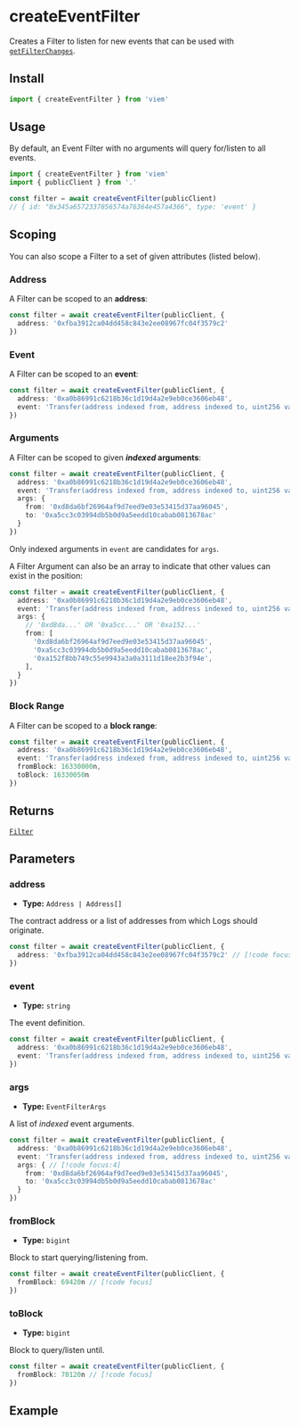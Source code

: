 # createEventFilter

Creates a Filter to listen for new events that can be used with [`getFilterChanges`](/docs/actions/public/getFilterChanges).

## Install

```ts
import { createEventFilter } from 'viem'
```

## Usage

By default, an Event Filter with no arguments will query for/listen to all events.

```ts
import { createEventFilter } from 'viem'
import { publicClient } from '.'

const filter = await createEventFilter(publicClient)
// { id: "0x345a6572337856574a76364e457a4366", type: 'event' }
```

## Scoping

You can also scope a Filter to a set of given attributes (listed below).

### Address

A Filter can be scoped to an **address**:

```ts
const filter = await createEventFilter(publicClient, {
  address: '0xfba3912ca04dd458c843e2ee08967fc04f3579c2'
})
```

### Event

A Filter can be scoped to an **event**:

```ts
const filter = await createEventFilter(publicClient, {
  address: '0xa0b86991c6218b36c1d19d4a2e9eb0ce3606eb48',
  event: 'Transfer(address indexed from, address indexed to, uint256 value)',
})
```

### Arguments

A Filter can be scoped to given **_indexed_ arguments**:

```ts
const filter = await createEventFilter(publicClient, {
  address: '0xa0b86991c6218b36c1d19d4a2e9eb0ce3606eb48',
  event: 'Transfer(address indexed from, address indexed to, uint256 value)',
  args: {
    from: '0xd8da6bf26964af9d7eed9e03e53415d37aa96045',
    to: '0xa5cc3c03994db5b0d9a5eedd10cabab0813678ac'
  }
})
```

Only indexed arguments in `event` are candidates for `args`.

A Filter Argument can also be an array to indicate that other values can exist in the position:

```ts
const filter = await createEventFilter(publicClient, {
  address: '0xa0b86991c6218b36c1d19d4a2e9eb0ce3606eb48',
  event: 'Transfer(address indexed from, address indexed to, uint256 value)',
  args: {
    // '0xd8da...' OR '0xa5cc...' OR '0xa152...'
    from: [
      '0xd8da6bf26964af9d7eed9e03e53415d37aa96045', 
      '0xa5cc3c03994db5b0d9a5eedd10cabab0813678ac',
      '0xa152f8bb749c55e9943a3a0a3111d18ee2b3f94e',
    ],
  }
})
```

### Block Range

A Filter can be scoped to a **block range**:

```ts
const filter = await createEventFilter(publicClient, {
  address: '0xa0b86991c6218b36c1d19d4a2e9eb0ce3606eb48',
  event: 'Transfer(address indexed from, address indexed to, uint256 value)',
  fromBlock: 16330000n,
  toBlock: 16330050n
})
```

## Returns

[`Filter`](/docs/glossary/types#TODO)

## Parameters

### address

- **Type:** `Address | Address[]`

The contract address or a list of addresses from which Logs should originate.

```ts
const filter = await createEventFilter(publicClient, {
  address: '0xfba3912ca04dd458c843e2ee08967fc04f3579c2' // [!code focus]
})
```

### event

- **Type:** `string`

The event definition.

```ts
const filter = await createEventFilter(publicClient, {
  address: '0xa0b86991c6218b36c1d19d4a2e9eb0ce3606eb48',
  event: 'Transfer(address indexed from, address indexed to, uint256 value)', // [!code focus]
})
```

### args

- **Type:** `EventFilterArgs`

A list of _indexed_ event arguments.

```ts
const filter = await createEventFilter(publicClient, {
  address: '0xa0b86991c6218b36c1d19d4a2e9eb0ce3606eb48',
  event: 'Transfer(address indexed from, address indexed to, uint256 value)',
  args: { // [!code focus:4]
    from: '0xd8da6bf26964af9d7eed9e03e53415d37aa96045',
    to: '0xa5cc3c03994db5b0d9a5eedd10cabab0813678ac'
  }
})
```

### fromBlock

- **Type:** `bigint`

Block to start querying/listening from.

```ts
const filter = await createEventFilter(publicClient, {
  fromBlock: 69420n // [!code focus]
})
```

### toBlock

- **Type:** `bigint`

Block to query/listen until.

```ts
const filter = await createEventFilter(publicClient, {
  fromBlock: 70120n // [!code focus]
})
```

## Example